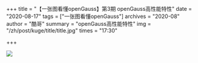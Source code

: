 +++
title = "【一张图看懂openGauss】第3期 openGauss高性能特性" 
date = "2020-08-17" 
tags = ["一张图看懂openGauss"] 
archives = "2020-08" 
author = "酷哥" 
summary = "openGauss高性能特性" 
img = "/zh/post/kuge/title/title.jpg" 
times = "17:30" 

+++

![](../img/Issue_3_High_Performance_Features_of_openGauss.jpg)
